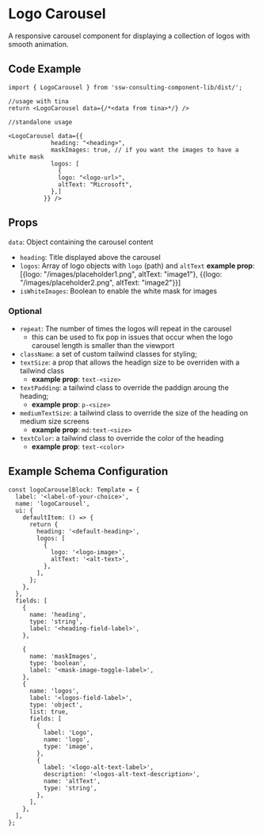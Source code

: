 # Logo Carousel

A responsive carousel component for displaying a collection of logos with smooth animation.
## Code Example
```tsx
import { LogoCarousel } from 'ssw-consulting-component-lib/dist/';

//usage with tina
return <LogoCarousel data={/*<data from tina>*/} />

//standalone usage

<LogoCarousel data={{
            heading: "<heading>",
            maskImages: true, // if you want the images to have a white mask
            logos: [
              {
              logo: "<logo-url>",
              altText: "Microsoft",
            },]
          }} />
```

## Props

`data`: Object containing the carousel content

- `heading`: Title displayed above the carousel
- `logos`: Array of logo objects with `logo` (path) and `altText`
  **example prop**: [{logo: "/images/placeholder1.png", altText: "image1"}, {{logo: "/images/placeholder2.png", altText: "image2"}}]
- `isWhiteImages`: Boolean to enable the white mask for images

### Optional

- `repeat`: The number of times the logos will repeat in the carousel
  - this can be used to fix pop in issues that occur when the logo carousel length is smaller than the viewport
- `className`: a set of custom tailwind classes for styling;
- `textSize`: a prop that allows the headign size to be overriden with a tailwind class
  - **example prop**: `text-<size>`
- `textPadding`: a tailwind class to override the paddign aroung the heading;
  - **example prop**: `p-<size>`
- `mediumTextSize`: a tailwind class to override the size of the heading on medium size screens
  - **example prop**: `md:text-<size>`
- `textColor`: a tailwind class to override the color of the heading
  - **example prop**: `text-<color>`

## Example Schema Configuration

```tsx
const logoCarouselBlock: Template = {
  label: '<label-of-your-choice>',
  name: 'logoCarousel',
  ui: {
    defaultItem: () => {
      return {
        heading: '<default-heading>',
        logos: [
          {
            logo: '<logo-image>',
            altText: '<alt-text>',
          },
        ],
      };
    },
  },
  fields: [
    {
      name: 'heading',
      type: 'string',
      label: '<heading-field-label>',
    },

    {
      name: 'maskImages',
      type: 'boolean',
      label: '<mask-image-toggle-label>',
    },
    {
      name: 'logos',
      label: '<logos-field-label>',
      type: 'object',
      list: true,
      fields: [
        {
          label: 'Logo',
          name: 'logo',
          type: 'image',
        },
        {
          label: '<logo-alt-text-label>',
          description: '<logos-alt-text-description>',
          name: 'altText',
          type: 'string',
        },
      ],
    },
  ],
};
```
